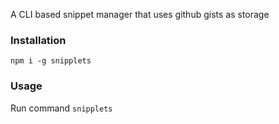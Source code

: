 A CLI based snippet manager that uses github gists as storage

### Installation

`npm i -g snipplets`

### Usage

Run command `snipplets`
